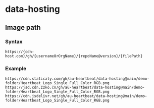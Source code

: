 # data-hosting


## Image path

### Syntax

`https://{cdn-host.com}/gh/{usernameOrOrgName}/{repoName@version}/{filePath}`


### Example

```
https://cdn.staticaly.com/gh/au-heartbeat/data-hosting@main/demo-folder/Heartbeat_Logo_Single_Full_Color_RGB.png
https://jsd.cdn.zzko.cn/gh/au-heartbeat/data-hosting@main/demo-folder/Heartbeat_Logo_Single_Full_Color_RGB.png
https://cdn.jsdelivr.net/gh/au-heartbeat/data-hosting@main/demo-folder/Heartbeat_Logo_Single_Full_Color_RGB.png

```
